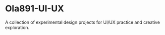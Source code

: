 # Ola891-UI-UX
A collection of experimental design projects for UI/UX practice and creative exploration.
